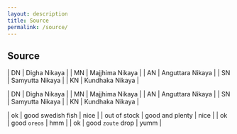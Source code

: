 ```yaml
---
layout: description
title: Source
permalink: /source/
---
```

## Source

| DN | Digha Nikaya |
| MN | Majjhima Nikaya |
| AN | Anguttara Nikaya |
| SN | Samyutta Nikaya |
| KN | Kundhaka Nikaya |

<div class="container2">
  <div class="justice">
  
| DN | Digha Nikaya |
| MN | Majjhima Nikaya |
| AN | Anguttara Nikaya |
| SN | Samyutta Nikaya |
| KN | Kundhaka Nikaya |

  
  </div>
</div>


| ok           | good swedish fish | nice  |
| out of stock | good and plenty   | nice  |
| ok           | good `oreos`      | hmm   |
| ok           | good `zoute` drop | yumm  |


